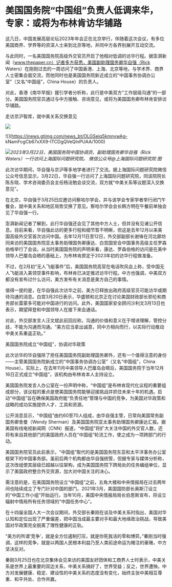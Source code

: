 # 美国国务院“中国组”负责人低调来华，专家：或将为布林肯访华铺路

这几日，中国发展高层论坛2023年年会正在北京举行，伴随着这次会议，有多位美国商界、学界等的资深人士来到北京等地，并同中方各界别展开互动交流。

与此同时，一名美国国务院高级外交官员开启了他相对低调的访华行程。据澎湃新闻（www.thepaper.cn）记者多方获悉，美国副助理国务卿华自强（Rick
Waters）在刚刚过去的一周访问了中国香港、上海、北京等地，与学术界、商界人士密集会面交流，而他同时也是美国国务院新近成立的“中国事务协调办公室”（又名“中国组”，China
House）的负责人。

对此，香港《南华早报》援引学者分析称，此行是中美双方“工作层级沟通”的一部分。美国国务院官员通过与中方接触、咨询意见，或将为美国国务卿布林肯安排访华铺路。

走访京沪智库，就中美关系交换意见

![](https://inews.gtimg.com/news_bt/O5Mx-2kUtagFNelX_objEzdOBxL2iAtq19gK2oWaLdEp0AA/1000)

![](https://inews.gtimg.com/news_bt/OLGSeiq5kmnywAg-
kNamFcgCb67xXX9-ITCDgQVeQlnPUAA/1000)

![](https://inews.gtimg.com/news_bt/OVrz0LHrXR_RVzTyq_RrP7wdo9jVpcm_OTrZyX0kLqUwUAA/1000)_2023年3月22日，美国国务院中国协调员、副助理国务卿华自强（Rick
Waters）一行访问上海国际问题研究院。 微信公众号@上海国际问题研究院 图_

此次访华期间，华自强与京沪等多地学者进行了交流。据上海国际问题研究院微信公众号信息显示，3月22日，华自强一行访问了上海国际问题研究院，同该院院长陈东晓、学术咨询委员会主任杨洁勉会谈交流，双方就“中美关系等议题深入交换意见”。

在北京，华自强于3月25日应邀访问察哈尔学会，并与该学会专家学者举行闭门午餐会，就中美关系和地区局势交换了意见。察哈尔学会会长韩方明在午餐前单独会见了华自强一行。

澎湃新闻记者了解到，此行华自强还会见了其他中方人士，但并没有见诸公开信息。目前来看，华自强此访的更多行程和细节暂不明晰，但这是去年12月以来美国高级外交官首次访问中国。去年12月11日至12日，外交部副部长谢锋在河北廊坊同来访的美国国务院亚太事务助理国务卿康达、白宫国安会中国事务高级主任罗森伯格举行了会谈。从当时美国国务院的声明来看，康达、罗森伯格的访问是在美中领导人巴厘岛会晤的基础上，为布林肯原定于2023年初的访华行程做准备。

不过，在2月初“无人飞艇事件”后，美国国务院高官在电话吹风会上称，受中国无人飞艇进入美领空事件影响，布林肯已决定推迟访华行程。中方也强调，中美双方都没有宣布过什么访问，美方发布有关消息是美方自己的事情。

值得一提的是，在华自强此次访华之前，美方已释放出政府高级官员可能访华或期待沟通的消息。白宫3月20日表示，华盛顿和北京正在讨论美国财政部长耶伦和商务部长雷蒙多可能对中国进行的访问。此外，美国国家安全顾问沙利文3月13日也表示，期望拜登和中国领导人在接下来会通话。

对此，外交部发言人汪文斌此前回应称，沟通的价值和意义在于增进理解，管控分歧，不能为沟通而沟通。“美方应当拿出诚意，同中方相向而行，以实际行动推动中美关系重返正轨。”

美国国务院成立“中国组”，协调对华政策

此次访华的华自强除了担任美国国务院副助理国务卿外，还有一个值得注意的身份——主管美国国务院新成立的“中国事务协调办公室”（又名“中国组”，China
House）。实际上，在去年11月中美领导人巴厘岛会晤后，美国国务院于当年12月16日正式成立“中国组”，该机构由布林肯本人主持设立。

美国国务院发言人办公室在一份声明中称，“中国组”是布林肯现代化议程的重要组成部分，该议程的重点是使美国国务院能够迎接挑战并抓住未来十年的机遇。启动“中国组”旨在确保美国政府能“负责任地”管理与中国的竞争，为美国对华政策和战略的成功实施提供人才、工具和资源。

公开消息显示，“中国组”由约60至70人组成，由华自强主管，日常向美国常务副国务卿舍曼（Wendy
Sherman）及美国国务院亚太事务助理国务卿康达汇报。据美国有线电视新闻网（CNN）报道，“中国组”将扩大关注中国的外交官人数，还将有来自其他部门的美国政府人员在“中国组”轮流工作，使之成为一项跨部门的行动。

美国国务院官员此前表示，“中国组”取代的是美国国务院东亚和太平洋事务办公室框架下的中国事务部。虽前后两个机构都由华自强统管，但据专家与媒体分析称，这次改组使其层级已超越以往架构，成为美国国务院下跨局处的任务编组单位，显示了美国政府整合外交资源，加大对中国关注的决心。

需注意的是，在美国国务院设立“中国组”之前，五角大楼和中央情报局在过去两年间也陆续成立了专门针对中国的部门。2021年3月，美国国防部长奥斯汀设立的“中国工作小组”开始运行。当年10月，美国中央情报局局长伯恩斯宣布，将设立辐射中情局所有任务领域的“中国任务中心”。

在十四届全国人大一次会议期间，外交部长秦刚在谈及中美关系时指出，美国对华认知和定位出现了严重偏差，把中国当成最主要对手和最大地缘政治挑战，导致美国对华政策完全脱离了理性健康的正轨。

“美方的所谓‘竞争’，就是全方位遏制打压，就是你死我活的零和博弈。”秦刚当时强调，这样的竞争，就是以两国人民根本利益乃至人类前途命运为赌注的豪赌，中方坚决反对。

秦刚3月25日也在北京集体会见来访的美国友好团体和工商界人士时表示，中美关系是世界上最重要的双边关系，中美关系搞好了，世界受益；反之，世界遭殃。中方对发展健康、稳定、建设性的中美关系的态度没有变化，始终主张中美相互尊重、和平共处、合作共赢。

